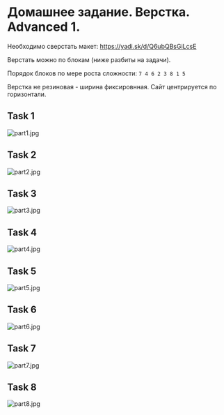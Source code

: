 # Домашнее задание. Верстка. Advanced 1.

Необходимо сверстать макет: https://yadi.sk/d/Q6ubQBsGiLcsE

Верстать можно по блокам (ниже разбиты на задачи).

Порядок блоков по мере роста сложности: `7 4 6 2 3 8 1 5` 

Верстка не резиновая - ширина фиксировнная. Сайт центрируется по горизонтали.

## Task 1

![part1.jpg](https://raw.githubusercontent.com/puzankov/markup_online/master/advanced1/part1.jpg)

## Task 2

![part2.jpg](https://raw.githubusercontent.com/puzankov/markup_online/master/advanced1/part2.jpg)

## Task 3

![part3.jpg](https://raw.githubusercontent.com/puzankov/markup_online/master/advanced1/part3.jpg)

## Task 4

![part4.jpg](https://raw.githubusercontent.com/puzankov/markup_online/master/advanced1/part4.jpg)

## Task 5

![part5.jpg](https://raw.githubusercontent.com/puzankov/markup_online/master/advanced1/part5.jpg)

## Task 6

![part6.jpg](https://raw.githubusercontent.com/puzankov/markup_online/master/advanced1/part6.jpg)

## Task 7

![part7.jpg](https://raw.githubusercontent.com/puzankov/markup_online/master/advanced1/part7.jpg)

## Task 8

![part8.jpg](https://raw.githubusercontent.com/puzankov/markup_online/master/advanced1/part8.jpg)
